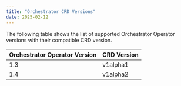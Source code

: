 ```yaml
---
title: "Orchestrator CRD Versions"
date: 2025-02-12
---
```


The following table shows the list of supported Orchestrator Operator versions with their compatible CRD version.

| Orchestrator Operator Version | CRD Version |
|-------------------------------|-------------|
| 1.3                           | v1alpha1    |
| 1.4                           | v1alpha2    |